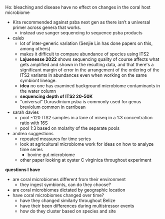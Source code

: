 Ho: bleaching and disease have no effect on changes in the coral host microbiome

- Kira recommended against psba next gen as there isn’t a universal primer across genera that works.
	- instead use sanger sequencing to sequence psba products
- caleb
	- lot of inter-generic variation (Senjie Lin has done papers on this, among others)
	- makes it difficult to compare abundance of species using ITS2
	- **Lajuenesse 2022** shows sequencing quality of course affects what gets amplified and shown in the resulting data, and that there's a significant margin of error in the arrangement of the ordering of the ITS2 variants in abundances even when working on the same symbiont lineage.
	- **idea** no one has examined background microbiome contaminants in the water column
	- **sequencing depth of ITS2 20-50K**
	- "universal" Durusdinium psba is commonly used for genus breviolum common in carribean
- sarah davies
	- pool ~120 ITS2 samples in a lane of miseq in a 1:3 concentration ratio with 16S
	- pool 1:3 based on molarity of the separate pools
- andrea suggestions
	- repeated measures for time series 
	- look at agricultural microbiome work for ideas on how to analyze time series 
		- bovine gut microbiome
	- other paper looking at oyster C virginica throughout experiment

**questions I have**
- are coral microbiomes different from their environment
	- they ingest symbionts, can do they choose?
- are coral microbiomes dictated by geographic location
- have coral microbiomes changed over time?
	- have they changed similarly throughout Belize
	- have their been differences during multistressor events
	- how do they cluster based on species and site

